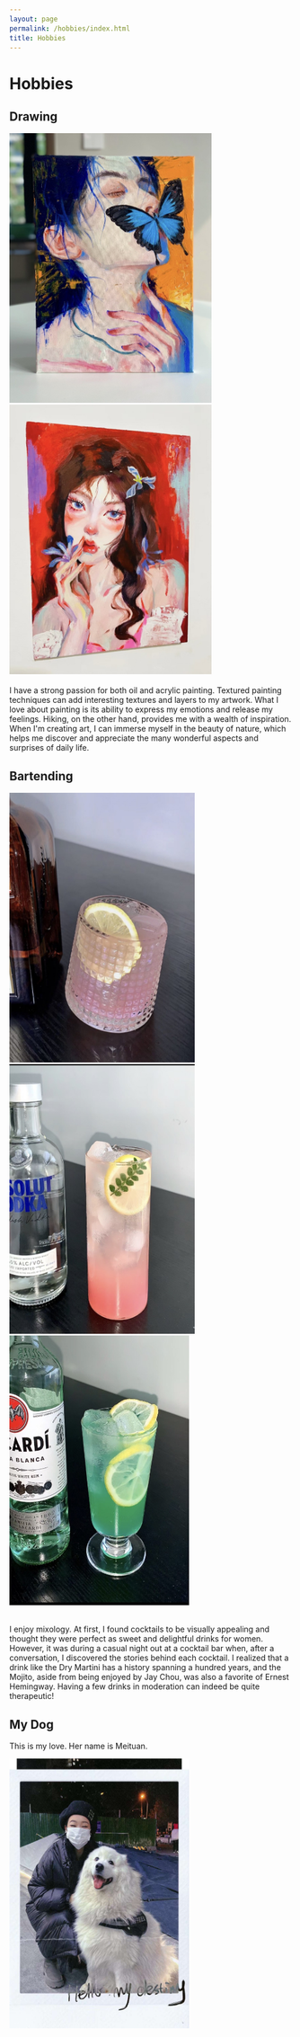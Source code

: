```yaml
---
layout: page
permalink: /hobbies/index.html
title: Hobbies
---
```


# Hobbies

## Drawing

<div class="second">
<img src="/images/drawing1.jpg" class="floatpic" width="360" height="480">
<img src="/images/drawing2.jpg" class="floatpic" width="360" height="480"> 
</div>
<br>I have a strong passion for both oil and acrylic painting. Textured painting techniques can add interesting textures and layers to my artwork. What I love about painting is its ability to express my emotions and release my feelings. Hiking, on the other hand, provides me with a wealth of inspiration. When I'm creating art, I can immerse myself in the beauty of nature, which helps me discover and appreciate the many wonderful aspects and surprises of daily life.


## Bartending

<div class="third">
<img src="images/wine1.jpg" class="floatpic" width="330" height="480">
<img src="images/wine2.jpg" class="floatpic" width="330" height="480">
<img src="images/wine3.jpg" class="floatpic" width="320" height="480">
</div>

<br>

I enjoy mixology. At first, I found cocktails to be visually appealing and thought they were perfect as sweet and delightful drinks for women. However, it was during a casual night out at a cocktail bar when, after a conversation, I discovered the stories behind each cocktail. I realized that a drink like the Dry Martini has a history spanning a hundred years, and the Mojito, aside from being enjoyed by Jay Chou, was also a favorite of Ernest Hemingway. Having a few drinks in moderation can indeed be quite therapeutic!

## My Dog

This is my love. Her name is Meituan.

<div>
<img src="images/dog.jpg" class="floatpic" width="320" height="480">
</div>
<br>


